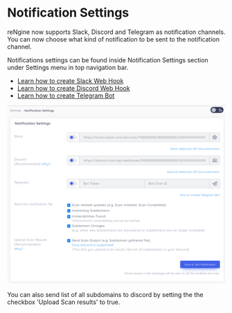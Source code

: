 # Notification Settings

reNgine now supports Slack, Discord and Telegram as notification channels. You can now choose what kind of notification to be sent to the notification channel.

Notifications settings can be found inside Notification Settings section under Settings menu in top navigation bar.

- [Learn how to create Slack Web Hook](https://api.slack.com/messaging/webhooks)
- [Learn how to create Discord Web Hook](https://support.discord.com/hc/en-us/articles/228383668-Intro-to-Webhooks)
- [Learn how to create Telegram Bot](https://medium.com/shibinco/create-a-telegram-bot-using-botfather-and-get-the-api-token-900ba00e0f39)

![](../static/usage/notification.png)

You can also send list of all subdomains to discord by setting the the checkbox 'Upload Scan results' to true.
